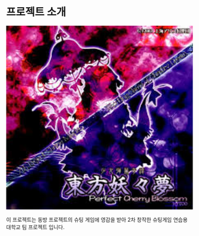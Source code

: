 # 프로젝트 소개

<img src="킹갓쭈대4조팀플/readme.jpg" alt="이미지 설명" width="600">

이 프로젝트는 동방 프로젝트의 슈팅 게임에 영감을 받아 2차 창작한 슈팅게임 연습용 대학교 팀 프로젝트 입니다.

